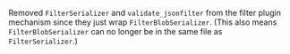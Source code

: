 Removed `FilterSerializer` and `validate_jsonfilter` from the filter plugin
mechanism since they just wrap `FilterBlobSerializer`. (This also means
`FilterBlobSerializer` can no longer be in the same file as
`FilterSerializer`.)
